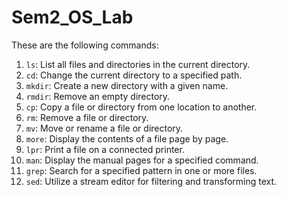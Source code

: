 # Sem2_OS_Lab

These are the following commands:
1. `ls`: List all files and directories in the current directory.
2. `cd`: Change the current directory to a specified path.
3. `mkdir`: Create a new directory with a given name.
4. `rmdir`: Remove an empty directory.
5. `cp`: Copy a file or directory from one location to another.
6. `rm`: Remove a file or directory.
7. `mv`: Move or rename a file or directory.
8. `more`: Display the contents of a file page by page.
9. `lpr`: Print a file on a connected printer.
10. `man`: Display the manual pages for a specified command.
11. `grep`: Search for a specified pattern in one or more files.
12. `sed`: Utilize a stream editor for filtering and transforming text.
